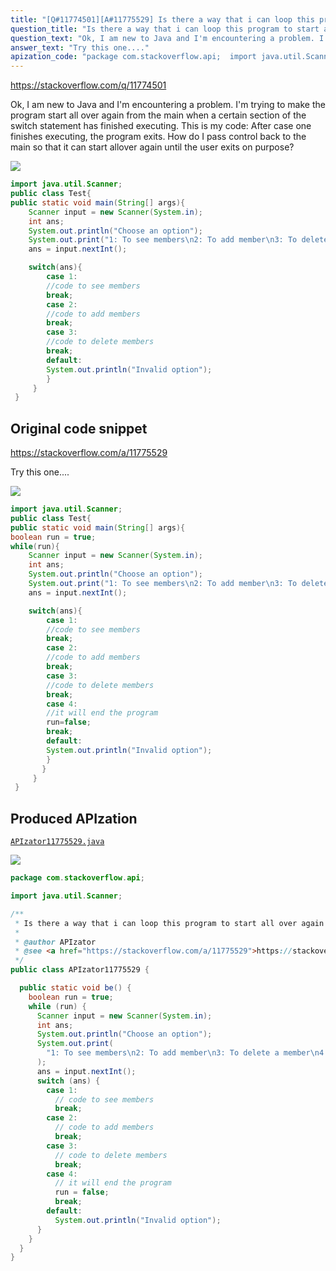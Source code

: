 ```yaml
---
title: "[Q#11774501][A#11775529] Is there a way that i can loop this program to start all over again after it executes part of a loop"
question_title: "Is there a way that i can loop this program to start all over again after it executes part of a loop"
question_text: "Ok, I am new to Java and I'm encountering a problem. I'm trying to make the program start all over again from the main when a certain section of the switch statement has finished executing. This is my code: After case one finishes executing, the program exits. How do I pass control back to the main so that it can start allover again until the user exits on purpose?"
answer_text: "Try this one...."
apization_code: "package com.stackoverflow.api;  import java.util.Scanner;  /**  * Is there a way that i can loop this program to start all over again after it executes part of a loop  *  * @author APIzator  * @see <a href=\"https://stackoverflow.com/a/11775529\">https://stackoverflow.com/a/11775529</a>  */ public class APIzator11775529 {    public static void be() {     boolean run = true;     while (run) {       Scanner input = new Scanner(System.in);       int ans;       System.out.println(\"Choose an option\");       System.out.print(         \"1: To see members\\n2: To add member\\n3: To delete a member\\n4: To end the program\\n Option: \"       );       ans = input.nextInt();       switch (ans) {         case 1:           // code to see members           break;         case 2:           // code to add members           break;         case 3:           // code to delete members           break;         case 4:           // it will end the program           run = false;           break;         default:           System.out.println(\"Invalid option\");       }     }   } }"
---
```


https://stackoverflow.com/q/11774501

Ok, I am new to Java and I&#x27;m encountering a problem. I&#x27;m trying to make the program start all over again from the main when a certain section of the switch statement has finished executing. This is my code:
After case one finishes executing, the program exits. How do I pass control back to the main so that it can start allover again until the user exits on purpose?


<div class="code-logo"><img src="/stackoverflow.png" /></div>

```java
import java.util.Scanner;
public class Test{
public static void main(String[] args){
    Scanner input = new Scanner(System.in);
    int ans;
    System.out.println("Choose an option");
    System.out.print("1: To see members\n2: To add member\n3: To delete a member\n Option: ");
    ans = input.nextInt();

    switch(ans){
        case 1:
        //code to see members
        break;
        case 2:
        //code to add members
        break;
        case 3:
        //code to delete members
        break;
        default:
        System.out.println("Invalid option");
        }
     }
 }
```


## Original code snippet

https://stackoverflow.com/a/11775529

Try this one....

<div class="code-logo"><img src="/stackoverflow.png" /></div>

```java
import java.util.Scanner;
public class Test{
public static void main(String[] args){
boolean run = true;
while(run){
    Scanner input = new Scanner(System.in);
    int ans;
    System.out.println("Choose an option");
    System.out.print("1: To see members\n2: To add member\n3: To delete a member\n4: To end the program\n Option: ");
    ans = input.nextInt();

    switch(ans){
        case 1:
        //code to see members
        break;
        case 2:
        //code to add members
        break;
        case 3:
        //code to delete members
        break;
        case 4:
        //it will end the program
        run=false;
        break;
        default:
        System.out.println("Invalid option");
        }
       }
     }
 }
```

## Produced APIzation

[`APIzator11775529.java`](https://github.com/blind-papers/apization-temp-data/raw/main/search/APIzator11775529.java)

<div class="code-logo"><img src="/apizator.png" /></div>

```java
package com.stackoverflow.api;

import java.util.Scanner;

/**
 * Is there a way that i can loop this program to start all over again after it executes part of a loop
 *
 * @author APIzator
 * @see <a href="https://stackoverflow.com/a/11775529">https://stackoverflow.com/a/11775529</a>
 */
public class APIzator11775529 {

  public static void be() {
    boolean run = true;
    while (run) {
      Scanner input = new Scanner(System.in);
      int ans;
      System.out.println("Choose an option");
      System.out.print(
        "1: To see members\n2: To add member\n3: To delete a member\n4: To end the program\n Option: "
      );
      ans = input.nextInt();
      switch (ans) {
        case 1:
          // code to see members
          break;
        case 2:
          // code to add members
          break;
        case 3:
          // code to delete members
          break;
        case 4:
          // it will end the program
          run = false;
          break;
        default:
          System.out.println("Invalid option");
      }
    }
  }
}

```